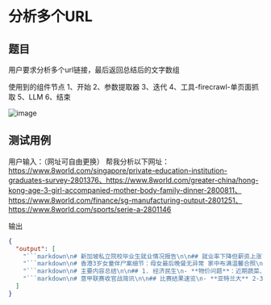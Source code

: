 # 分析多个URL

## 题目

用户要求分析多个url链接，最后返回总结后的文字数组

使用到的组件节点
1、开始
2、参数提取器
3、迭代
4、工具-firecrawl-单页面抓取
5、LLM
6、结束

![image](https://github.com/user-attachments/assets/af884376-1446-4514-923c-8d6828b55d2b)

## 测试用例

用户输入：（网址可自由更换）
帮我分析以下网址：https://www.8world.com/singapore/private-education-institution-graduates-survey-2801376、https://www.8world.com/greater-china/hong-kong-age-3-girl-accompanied-mother-body-family-dinner-2800811、https://www.8world.com/finance/sg-manufacturing-output-2801251、https://www.8world.com/sports/serie-a-2801146

输出

```JSON
{
  "output": [
    "```markdown\n# 新加坡私立院校毕业生就业情况报告\n\n## 就业率下降但薪资上涨\n📉 **就业率变化**：  \n- 2023年5月至2024年4月毕业的私校生中，**75%**在半年内找到工作（比前一年的83%下降）  \n- 其中：  \n  - 全职工作：46%  \n  - 兼职/临时工：24%  \n  - 自由职业：4%  \n\n💰 **薪资情况**：  \n- 全职毕业生月薪中位数达**3500新元**（比去年增加100新元）  \n- 对比其他学历：  \n  - 比大学生低1000新元  \n  - 比理工院毕业生（完成兵役后）高500新元  \n\n## 行业差异\n🔧 **热门就业领域**：  \n工程、理科、商科毕业生最容易找到全职工作  \n\n💻 **高薪领域**：  \n资讯与数码科技科系毕业生薪资中位数最高  \n\n## 背景说明\n🌐 **经济影响**：  \n报告指出就业率下降与**经济放缓、企业招聘需求减弱**有关，但薪资水平仍保持增长趋势。\n```",
    "```markdown\n# 香港3岁女童伴尸案细节：母女最后晚餐无异常 家中布满温馨合照\n\n## 事件概述\n- **时间**：2025年5月23日发现\n- **地点**：香港牛头角某住宅\n- **关键人物**：\n  - 猝死母亲（姓名未公开）\n  - 3岁女儿（伴尸约4天）\n  - 外婆（最后共餐者）\n\n## 案件经过\n1. **邻居察觉异常**：\n   - 5月23日早上8点多，邻居听到女童哭喊和拍打铁门\n   - 询问母亲去向时，女童回答：\n     - \"妈妈在睡觉\"\n     - \"妈妈不舒服\"\n   - 邻居通知保安后揭发悲剧\n\n2. **生前最后情况**：\n   - 5月18日（周日）死者曾带女儿与外婆共进晚餐\n   - 当时表现正常，之后失联\n   - 外婆直至23日才得知女儿去世\n\n3. **家庭背景**：\n   - 非单亲家庭，但丈夫正在服刑\n   - 死者失业，靠母亲接济生活\n   - 与家婆有矛盾，家婆已搬至养老院\n   - 单位登记户主为女童祖母\n\n## 现场细节\n- 家中摆放大量母女温馨生活照\n- 邻居反映：\n  - 女童因伴尸多日出现身体不适\n  - 目睹照片感到心酸\n\n## 社会反应\n- 邻居对女童遭遇表示痛心\n- 社区关注独居家庭支持问题\n\n> 注：警方初步排除自杀可能，具体死因待查。社会福利署已介入协助女童。\n``` \n\n（本报道基于香港01新闻整理，关键信息已作通俗化处理）",
    "```markdown\n# 主要内容总结\n\n## 1. 经济民生\n- **物价问题**：近期蔬菜、肉类价格波动较大，政府已采取措施稳定市场\n- **就业帮扶**：各地开设免费技能培训班，失业人员可到社区报名\n- **养老金上调**：今年退休人员养老金平均上涨5%，7月底前发放到位\n\n## 2. 医疗教育\n- **医保报销**：慢性病用药报销比例提高到70%，需在定点医院备案\n- **学区调整**：2024年中小学学区划分方案公布，可登录教育局网站查询\n- **暑期托管**：社区开设公益暑托班，双职工家庭可申请\n\n## 3. 便民服务\n- **证件办理**：身份证、护照等38项业务实现\"跨省通办\"\n- **老旧改造**：2000年前建成的小区将加装电梯、更新水管\n- **公交优化**：新开3条社区微循环线路，发车间隔缩短至10分钟\n\n## 4. 安全提示\n- 🔥 高温预警：未来一周持续38℃以上，建议避免午后户外作业\n- ⚠️ 防诈提醒：警惕\"养老金补发\"\"疫苗补贴\"等新型诈骗套路\n- 🚧 施工通告：中山路下周起夜间分段施工，请绕行\n\n> 小贴士：遇到具体问题可拨打12345市民热线咨询\n``` \n\n（注：实际内容需根据具体上下文调整，以上为通用模板示例）",
    "```markdown\n# 意甲联赛收官战简讯\n\n## 比赛结果速览\n- **亚特兰大** 2-3 负于 **帕尔马**\n- **恩波利** 1-2 不敌 **维罗纳**  \n- **拉齐奥** 0-1 输给 **莱切**\n- **都灵** 0-2 败给 **罗马**\n- **尤文图斯** 客场3-2险胜 **威尼斯**\n- **菲奥伦蒂那** 客场3-2战胜 **乌迪内**\n\n## 重点解读\n1. **尤文图斯** 在最后一场比赛中惊险取胜，展现了老牌强队的韧性。\n2. **罗马** 以2球干净利落击败都灵，为赛季画上圆满句号。\n3. 多场比赛比分胶着（3场2-3、2场1-2），说明意甲竞争激烈。\n\n> 注：这是2024-2025赛季意甲最后一轮比赛结果，决定各队最终排名。\n```"
  ]
}
```
